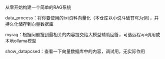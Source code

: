从零开始构建一个简单的RAG系统

data_process：将你要使用的txt资料向量化（本仓库以小说斗破苍穹为例），并持久化储存到向量数据库

myrag：根据问题搜到最相关的内容提交给大模型辅助回答，可选远程api调用或本地ollama模型

show_datapcsed：查看一下向量数据库中的内容，调试用，无实际作用